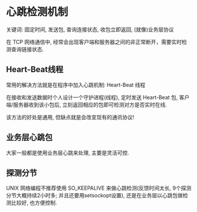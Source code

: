 # 心跳检测机制

关键词: 固定时间, 发送包, 查询连接状态, 收包立即返回, (就像)业务层协议

在 TCP 网络通信中, 经常会出现客户端和服务器之间的非正常断开，需要实时检测查询链接状态.

## Heart-Beat线程
常用的解决方法就是在程序中加入心跳机制:  Heart-Beat 线程

在接收和发送数据时个人设计一个守护进程(线程), 定时发送 Heart-Beat 包, 客户端/服务器收到该小包后, 立刻返回相应的包即可检测对方是否实时在线.

该方法的好处是通用, 但缺点就是会改变现有的通讯协议! 

## 业务层心跳包
大家一般都是使用业务层心跳来处理, 主要是灵活可控.



## 探测分节 
UNIX 网络编程不推荐使用 SO_KEEPALIVE 来做心跳检测(反馈时间太长, 9个探测分节大概持续2小时多; 并且还要用setsockopt设置), 
还是在业务层以心跳包做检测比较好, 也方便控制.